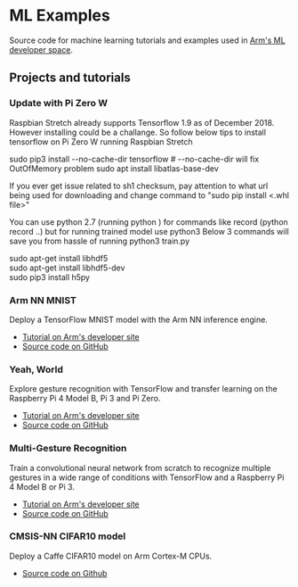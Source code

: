 # ML Examples

Source code for machine learning tutorials and examples used in [Arm's ML developer space](https://developer.arm.com/technologies/machine-learning-on-arm/developer-material).

## Projects and tutorials

### Update with Pi Zero W
Raspbian Stretch already supports Tensorflow 1.9 as of December 2018. However installing could be a challange. So follow below tips to install tensorflow on Pi Zero W running Raspbian Stretch

sudo pip3 install --no-cache-dir tensorflow \# --no-cache-dir will fix OutOfMemory problem
sudo apt install libatlas-base-dev

If you ever get issue related to sh1 checksum, pay attention to what url being used for downloading and change command to
"sudo pip install <.whl file>"

You can use python 2.7 (running python ) for commands like record (python record ..) but for running trained model use python3
Below 3 commands will save you from hassle of running python3 train.py

sudo apt-get install libhdf5 \
sudo apt-get install libhdf5-dev \
sudo pip3 install h5py 

### Arm NN MNIST
Deploy a TensorFlow MNIST model with the Arm NN inference engine.

* [Tutorial on Arm's developer site](https://developer.arm.com/technologies/machine-learning-on-arm/developer-material/how-to-guides/)
* [Source code on GitHub](armnn-mnist/README.md)

### Yeah, World
Explore gesture recognition with TensorFlow and transfer learning on the Raspberry Pi 4 Model B, Pi 3 and Pi Zero.

* [Tutorial on Arm's developer site](https://developer.arm.com/technologies/machine-learning-on-arm/developer-material/how-to-guides/teach-your-raspberry-pi-yeah-world)
* [Source code on GitHub](yeah-world/README.md)

### Multi-Gesture Recognition
Train a convolutional neural network from scratch to recognize multiple gestures in a wide range of conditions with TensorFlow and a Raspberry Pi 4 Model B or Pi 3.

* [Tutorial on Arm's developer site](https://developer.arm.com/technologies/machine-learning-on-arm/developer-material/how-to-guides/teach-your-pi-multi-gesture)
* [Source code on GitHub](multi-gesture-recognition/README.md)

### CMSIS-NN CIFAR10 model
Deploy a Caffe CIFAR10 model on Arm Cortex-M CPUs.

* [Source code on Github](cmsisnn-cifar10/README.md)
